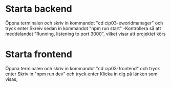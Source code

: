 # Starta backend

Öppna terminalen och skriv in kommandot "cd cip03-eworldmanager" och tryck enter
Skreiv sedan in kommandot "npm run start"
-Kontrollera så att meddelandet "Running, listening to port 3000", vilket visar att projektet körs

# Starta frontend

Öppna terminalen och skriv in kommandot "cd cip03-frontend" och tryck enter
Skriv in "npm run dev" och tryck enter
Klicka in dig på länken som visas,
